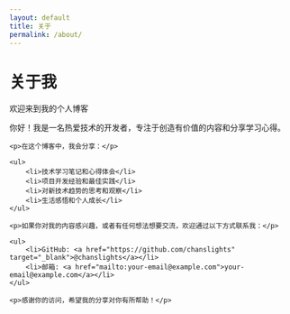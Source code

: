 ```yaml
---
layout: default
title: 关于
permalink: /about/
---
```


<div class="hero">
    <h1 class="hero-title">关于我</h1>
    <p class="hero-subtitle">欢迎来到我的个人博客</p>
</div>

<div class="post-content">
    <p>你好！我是一名热爱技术的开发者，专注于创造有价值的内容和分享学习心得。</p>
    
    <p>在这个博客中，我会分享：</p>
    
    <ul>
        <li>技术学习笔记和心得体会</li>
        <li>项目开发经验和最佳实践</li>
        <li>对新技术趋势的思考和观察</li>
        <li>生活感悟和个人成长</li>
    </ul>
    
    <p>如果你对我的内容感兴趣，或者有任何想法想要交流，欢迎通过以下方式联系我：</p>
    
    <ul>
        <li>GitHub: <a href="https://github.com/chanslights" target="_blank">@chanslights</a></li>
        <li>邮箱: <a href="mailto:your-email@example.com">your-email@example.com</a></li>
    </ul>
    
    <p>感谢你的访问，希望我的分享对你有所帮助！</p>
</div> 